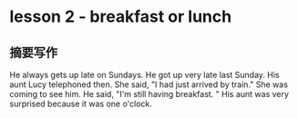 # lesson 2 - breakfast or lunch

## 摘要写作

He always gets up late on Sundays.
He got up very late last Sunday.
His aunt Lucy telephoned then. 
She said, "I had just arrived by train."  She was coming to see him. 
He said, "I'm still having breakfast. "
His aunt was very surprised because it was one o'clock.
